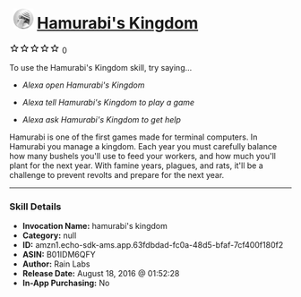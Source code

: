 # &nbsp;<img src="skill_icon" alt="Hamurabi's Kingdom icon" width="36"> [Hamurabi's Kingdom](http://alexa.amazon.com/#skills/amzn1.echo-sdk-ams.app.63fdbdad-fc0a-48d5-bfaf-7cf400f180f2)
![0 stars](../../images/ic_star_border_black_18dp_1x.png)![0 stars](../../images/ic_star_border_black_18dp_1x.png)![0 stars](../../images/ic_star_border_black_18dp_1x.png)![0 stars](../../images/ic_star_border_black_18dp_1x.png)![0 stars](../../images/ic_star_border_black_18dp_1x.png) 0

To use the Hamurabi's Kingdom skill, try saying...

* *Alexa open Hamurabi's Kingdom*

* *Alexa tell Hamurabi's Kingdom to play a game*

* *Alexa ask Hamurabi's Kingdom to get help*

Hamurabi is one of the first games made for terminal computers. In Hamurabi you manage a kingdom. Each year you must carefully balance how many bushels you'll use to feed your workers, and how much you'll plant for the next year. With famine years, plagues, and rats, it'll be a challenge to prevent revolts and prepare for the next year.

***

### Skill Details

* **Invocation Name:** hamurabi's kingdom
* **Category:** null
* **ID:** amzn1.echo-sdk-ams.app.63fdbdad-fc0a-48d5-bfaf-7cf400f180f2
* **ASIN:** B01IDM6QFY
* **Author:** Rain Labs
* **Release Date:** August 18, 2016 @ 01:52:28
* **In-App Purchasing:** No
